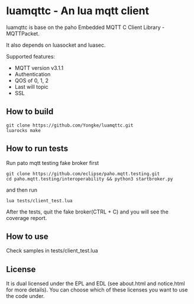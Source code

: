 # luamqttc - An lua mqtt client

luamqttc is base on the paho Embedded MQTT C Client Library - MQTTPacket.

It also depends on luasocket and luasec.

Supported features:
* MQTT version v3.1.1
* Authentication
* QOS of 0, 1, 2
* Last will topic
* SSL


## How to build

```
git clone https://github.com/Yongke/luamqttc.git
luarocks make
```

## How to run tests

Run pato mqtt testing fake broker first
```
git clone https://github.com/eclipse/paho.mqtt.testing.git
cd paho.mqtt.testing/interoperability && python3 startbroker.py
```
and then run
```
lua tests/client_test.lua
```

After the tests, quit the fake broker(CTRL + C) and you will see the coverage report.

## How to use
Check samples in tests/client_test.lua

## License
It is dual licensed under the EPL and EDL (see about.html and notice.html for more details).  You can choose which of these licenses you want to use the code under.

